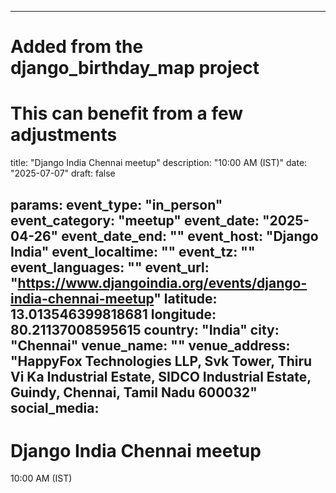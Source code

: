 
---
# Added from the django_birthday_map project
# This can benefit from a few adjustments
title: "Django India Chennai meetup"
description: "10:00 AM (IST)"
date: "2025-07-07"
draft: false

params:
  event_type: "in_person"
  event_category: "meetup"
  event_date: "2025-04-26"
  event_date_end: ""
  event_host: "Django India"
  event_localtime: ""
  event_tz: ""
  event_languages: ""
  event_url: "https://www.djangoindia.org/events/django-india-chennai-meetup"
  latitude: 13.013546399818681
  longitude: 80.21137008595615
  country: "India"
  city: "Chennai"
  venue_name: ""
  venue_address: "HappyFox Technologies LLP, Svk Tower, Thiru Vi Ka Industrial Estate, SIDCO Industrial Estate, Guindy, Chennai, Tamil Nadu 600032"
  social_media:
---

# Django India Chennai meetup

10:00 AM (IST)
